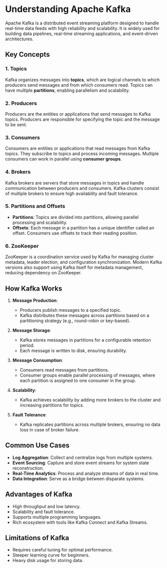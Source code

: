 # Understanding Apache Kafka  

Apache Kafka is a distributed event streaming platform designed to handle real-time data feeds with high reliability and scalability. It is widely used for building data pipelines, real-time streaming applications, and event-driven architectures.  

## Key Concepts  

### 1. Topics  
Kafka organizes messages into **topics**, which are logical channels to which producers send messages and from which consumers read. Topics can have multiple **partitions**, enabling parallelism and scalability.  

### 2. Producers  
Producers are the entities or applications that send messages to Kafka topics. Producers are responsible for specifying the topic and the message to be sent.  

### 3. Consumers  
Consumers are entities or applications that read messages from Kafka topics. They subscribe to topics and process incoming messages. Multiple consumers can work in parallel using **consumer groups**.  

### 4. Brokers  
Kafka brokers are servers that store messages in topics and handle communication between producers and consumers. Kafka clusters consist of multiple brokers to ensure high availability and fault tolerance.  

### 5. Partitions and Offsets  
- **Partitions**: Topics are divided into partitions, allowing parallel processing and scalability.  
- **Offsets**: Each message in a partition has a unique identifier called an offset. Consumers use offsets to track their reading position.  

### 6. ZooKeeper  
ZooKeeper is a coordination service used by Kafka for managing cluster metadata, leader election, and configuration synchronization. Modern Kafka versions also support using Kafka itself for metadata management, reducing dependency on ZooKeeper.  

## How Kafka Works  

1. **Message Production**:  
   - Producers publish messages to a specified topic.  
   - Kafka distributes these messages across partitions based on a partitioning strategy (e.g., round-robin or key-based).  

2. **Message Storage**:  
   - Kafka stores messages in partitions for a configurable retention period.  
   - Each message is written to disk, ensuring durability.  

3. **Message Consumption**:  
   - Consumers read messages from partitions.  
   - Consumer groups enable parallel processing of messages, where each partition is assigned to one consumer in the group.  

4. **Scalability**:  
   - Kafka achieves scalability by adding more brokers to the cluster and increasing partitions for topics.  

5. **Fault Tolerance**:  
   - Kafka replicates partitions across multiple brokers, ensuring no data loss in case of broker failure.  

## Common Use Cases  

- **Log Aggregation**: Collect and centralize logs from multiple systems.  
- **Event Sourcing**: Capture and store event streams for system state reconstruction.  
- **Real-Time Analytics**: Process and analyze streams of data in real time.  
- **Data Integration**: Serve as a bridge between disparate systems.  

## Advantages of Kafka  

- High throughput and low latency.  
- Scalability and fault tolerance.  
- Supports multiple programming languages.  
- Rich ecosystem with tools like Kafka Connect and Kafka Streams.  

## Limitations of Kafka  

- Requires careful tuning for optimal performance.  
- Steeper learning curve for beginners.  
- Heavy disk usage for storing data.  
